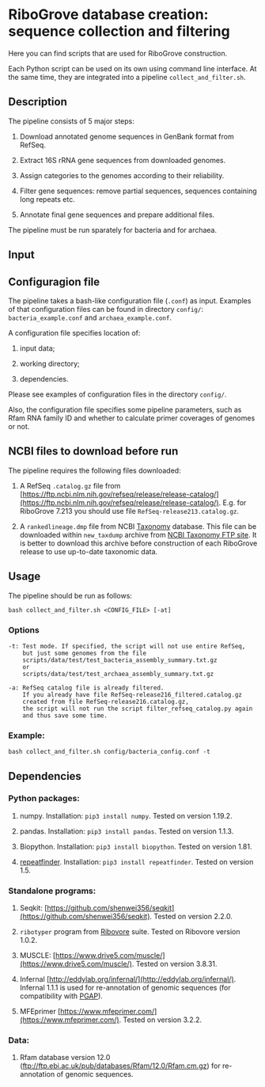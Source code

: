 # RiboGrove database creation: sequence collection and filtering

Here you can find scripts that are used for RiboGrove construction.

Each Python script can be used on its own using command line interface. At the same time, they are integrated into a pipeline `collect_and_filter.sh`.

## Description

The pipeline consists of 5 major steps:

1. Download annotated genome sequences in GenBank format from RefSeq.

2. Extract 16S rRNA gene sequences from downloaded genomes.

3. Assign categories to the genomes according to their reliability.

4. Filter gene sequences: remove partial sequences, sequences containing long repeats etc.

5. Annotate final gene sequences and prepare additional files.

The pipeline must be run sparately for bacteria and for archaea.

## Input

## Configuragion file

The pipeline takes a bash-like configuration file (`.conf`) as input. Examples of that configuration files can be found in directory `config/`: `bacteria_example.conf` and `archaea_example.conf`.

A configuration file specifies location of:

1) input data;

2) working directory;

3) dependencies.

Please see examples of configuration files in the directory `config/`.

Also, the configuration file specifies some pipeline parameters, such as Rfam RNA family ID and whether to calculate primer coverages of genomes or not.

## NCBI files to download before run

The pipeline requires the following files downloaded:

1. A RefSeq `.catalog.gz` file from [https://ftp.ncbi.nlm.nih.gov/refseq/release/release-catalog/](https://ftp.ncbi.nlm.nih.gov/refseq/release/release-catalog/). E.g. for RiboGrove 7.213 you should use file `RefSeq-release213.catalog.gz`.

2. A `rankedlineage.dmp` file from NCBI [Taxonomy](https://www.ncbi.nlm.nih.gov/taxonomy) database. This file can be downloaded within `new_taxdump` archive from [NCBI Taxonomy FTP site](https://ftp.ncbi.nih.gov/pub/taxonomy/new_taxdump/). It is better to download this archive before construction of each RiboGrove release to use up-to-date taxonomic data.

## Usage

The pipeline should be run as follows:

```
bash collect_and_filter.sh <CONFIG_FILE> [-at]
```

### Options

```
-t: Test mode. If specified, the script will not use entire RefSeq,
    but just some genomes from the file
    scripts/data/test/test_bacteria_assembly_summary.txt.gz
    or
    scripts/data/test/test_archaea_assembly_summary.txt.gz

-a: RefSeq catalog file is already filtered.
    If you already have file RefSeq-release216_filtered.catalog.gz
    created from file RefSeq-release216.catalog.gz,
    the script will not run the script filter_refseq_catalog.py again
    and thus save some time.
```

### Example:

```
bash collect_and_filter.sh config/bacteria_config.conf -t
```

## Dependencies

### Python packages:

1. numpy. Installation: `pip3 install numpy`. Tested on version 1.19.2.

2. pandas. Installation: `pip3 install pandas`. Tested on version 1.1.3.

3. Biopython. Installation: `pip3 install biopython`. Tested on version 1.81.

4. [repeatfinder](https://github.com/deprekate/RepeatFinder). Installation: `pip3 install repeatfinder`. Tested on version 1.5.

### Standalone programs:

1. Seqkit: [https://github.com/shenwei356/seqkit](https://github.com/shenwei356/seqkit). Tested on version 2.2.0.

2. `ribotyper` program from [Ribovore](https://github.com/ncbi/ribovore) suite. Tested on Ribovore version 1.0.2.

2. MUSCLE: [https://www.drive5.com/muscle/](https://www.drive5.com/muscle/). Tested on version 3.8.31.

3. Infernal [http://eddylab.org/infernal/](http://eddylab.org/infernal/). Infernal 1.1.1 is used for re-annotation of genomic sequences (for compatibility with [PGAP](https://www.ncbi.nlm.nih.gov/genome/annotation_prok/)).

3. MFEprimer [https://www.mfeprimer.com/](https://www.mfeprimer.com/). Tested on version 3.2.2.

### Data:

1. Rfam database version 12.0 (ftp://ftp.ebi.ac.uk/pub/databases/Rfam/12.0/Rfam.cm.gz) for re-annotation of genomic sequences.
